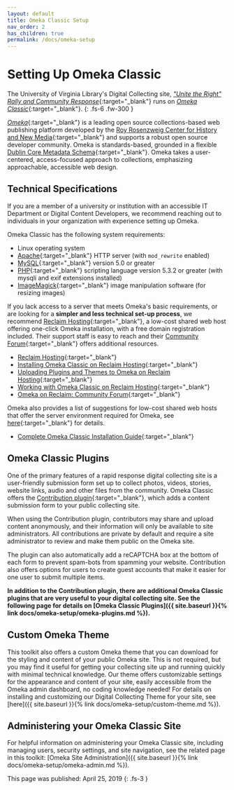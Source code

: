 ```yaml
---
layout: default
title: Omeka Classic Setup
nav_order: 2
has_children: true
permalink: /docs/omeka-setup
---
```


# Setting Up Omeka Classic

The University of Virginia Library's Digital Collecting site, [_"Unite the Right" Rally and Community Response_](http://digitalcollecting.lib.virginia.edu/rally/){:target="_blank"} runs on [_Omeka Classic_](https://omeka.org/classic/){:target="_blank"}.
{: .fs-6 .fw-300 }

[_Omeka_](omeka.org){:target="_blank"} is a leading open source collections-based web publishing platform developed by the [Roy Rosenzweig Center for History and New Media](https://rrchnm.org/){:target="_blank"} and supports a robust open source developer community. Omeka is standards-based, grounded in a flexible [Dublin Core Metadata Schema](https://omeka.org/classic/docs/Content/Working_with_Dublin_Core/){:target="_blank"}. Omeka takes a user-centered, access-focused approach to collections, emphasizing approachable, accessible web design.

## Technical Specifications

If you are a member of a university or institution with an accessible IT Department or Digital Content Developers, we recommend reaching out to individuals in your organization with experience setting up Omeka. 

Omeka Classic has the following system requirements:
- Linux operating system
- [Apache](https://www.apache.org/){:target="_blank"} HTTP server (with `mod_rewrite` enabled)
- [MySQL](https://www.mysql.com/){:target="_blank"} version 5.0 or greater
- [PHP](https://www.php.net/){:target="_blank"} scripting language version 5.3.2 or greater (with mysqli and exif extensions installed)
- [ImageMagick](https://www.imagemagick.org/script/index.php){:target="_blank"} image manipulation software (for resizing images)

If you lack access to a server that meets Omeka's basic requirements, or are looking for a **simpler and less technical set-up process**, we recommend [Reclaim Hosting](https://reclaimhosting.com/){:target="_blank"}, a low-cost shared web host offering one-click Omeka installation, with a free domain registration included. Their support staff is easy to reach and their [Community Forum](https://community.reclaimhosting.com/){:target="_blank"} offers additional resources. 

-  [Reclaim Hosting](https://reclaimhosting.com/){:target="_blank"}
-  [Installing Omeka Classic on Reclaim Hosting](https://community.reclaimhosting.com/t/installing-omeka-classic-on-reclaim-hosting/193){:target="_blank"}
- [Uploading Plugins and Themes to Omeka on Reclaim Hosting](https://community.reclaimhosting.com/t/uploading-plugins-to-omeka/195){:target="_blank"}
- [Working with Omeka Classic on Reclaim Hosting](https://community.reclaimhosting.com/t/working-with-omeka-classic/194){:target="_blank"}
- [Omeka on Reclaim: Community Forum](https://community.reclaimhosting.com/c/docs/omeka){:target="_blank"}


Omeka also provides a list of suggestions for low-cost shared web hosts that offer the server environment required for Omeka, see [here](https://omeka.org/classic/docs/GettingStarted/Hosting_Suggestions/){:target="_blank"} for details. 
- [Complete Omeka Classic Installation Guide](https://omeka.org/classic/docs/Installation/Installation/){:target="_blank"}

## Omeka Classic Plugins

One of the primary features of a rapid response digital collecting site is a user-friendly submission form set up to collect photos, videos, stories, website links, audio and other files from the community. Omeka Classic offers the [Contribution plugin](https://omeka.org/classic/docs/Plugins/Contribution/){:target="_blank"}, which adds a content submission form to your public collecting site.

When using the Contribution plugin, contributors may share and upload content anonymously, and their information will only be available to site administrators. All contributions are private by default and require a site administrator to review and make them public on the Omeka site.

The plugin can also automatically add a reCAPTCHA box at the bottom of each form to prevent spam-bots from spamming your website. Contribution also offers options for users to create guest accounts that make it easier for one user to submit multiple items.

**In addition to the Contribution plugin, there are additional Omeka Classic plugins that are very useful to your digital collecting site. See the following page for details on [Omeka Classic Plugins]({{ site.baseurl }}{% link docs/omeka-setup/omeka-plugins.md %}).**

## Custom Omeka Theme 

This toolkit also offers a custom Omeka theme that you can download for the styling and content of your public Omeka site. This is not required, but you may find it useful for getting your collecting site up and running quickly with minimal technical knowledge. Our theme offers customizable settings for the appearance and content of your site, easily accessible from the Omeka admin dashboard, no coding knowledge needed! For details on installing and customizing our Digital Collecting Theme for your site, see [here]({{ site.baseurl }}{% link docs/omeka-setup/custom-theme.md %}).

## Administering your Omeka Classic Site

For helpful information on administering your Omeka Classic site, including managing users, security settings, and site navigation, see the related page in this toolkit: [Omeka Site Administration]({{ site.baseurl }}{% link docs/omeka-setup/omeka-admin.md %}).


This page was published: April 25, 2019
{: .fs-3 }